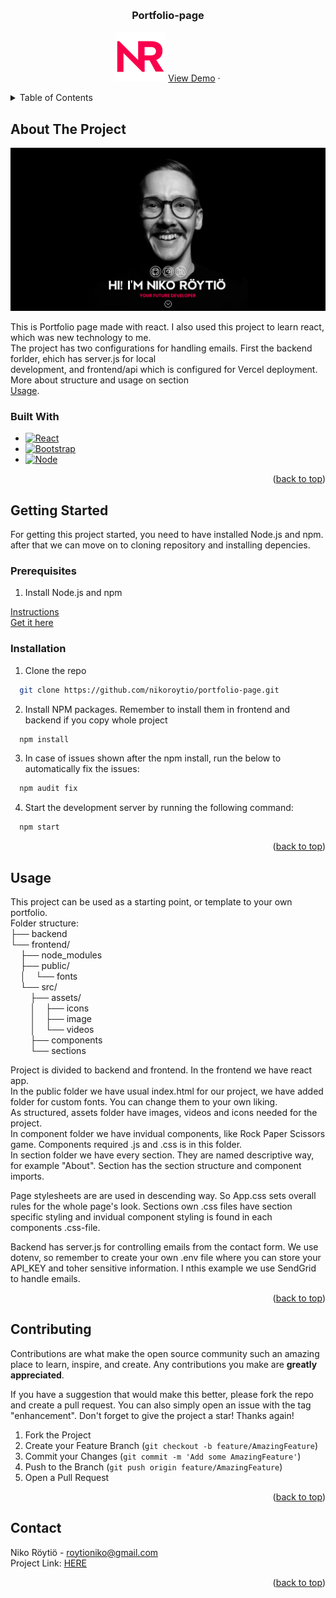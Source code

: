 <!-- Improved compatibility of back to top link: See: https://github.com/othneildrew/Best-README-Template/pull/73 -->
<a name="readme-top"></a>



<br />
<div align="center">
  
  <a href="https://github.com/nikoroytio/portfolio-page">
  </a>

<h3 align="center">Portfolio-page</h3>

  <p align="center">
    <img src="/frontend/public/FAVICON.ico" alt="Logo" width="80" height="80">
    <a href="https://nikoroytio.com" target="_blank" rel=”noopener noreferrer”>View Demo</a>
    ·
  </p>
</div>



<!-- TABLE OF CONTENTS -->
<details>
  <summary>Table of Contents</summary>
  <ol>
    <li>
      <a href="#about-the-project">About The Project</a>
      <ul>
        <li><a href="#built-with">Built With</a></li>
      </ul>
    </li>
    <li>
      <a href="#getting-started">Getting Started</a>
      <ul>
        <li><a href="#prerequisites">Prerequisites</a></li>
        <li><a href="#installation">Installation</a></li>
      </ul>
    </li>
    <li><a href="#usage">Usage</a></li>
    <li><a href="#contributing">Contributing</a></li>
    <li><a href="#contact">Contact</a></li>
  </ol>
</details>



<!-- ABOUT THE PROJECT -->
## About The Project

[![Product Name Screen Shot][product-screenshot]](https://roytioniko.com)  

This is Portfolio page made with react. I also used this project to learn react, which was new technology to me.  
The project has two configurations for handling emails. First the backend forlder, ehich has server.js for local  
development, and frontend/api which is configured for Vercel deployment.  More about structure and usage on section  
<a href="#usage">Usage</a>.





### Built With

* [![React][React.js]][React-url]
* [![Bootstrap][Bootstrap.com]][Bootstrap-url]
* [![Node][Node.js]][Node-url]
<p align="right">(<a href="#readme-top">back to top</a>)</p>



<!-- GETTING STARTED -->
## Getting Started

For getting this project started, you need to have installed Node.js and npm. 
after that we can move on to cloning repository and installing depencies.

### Prerequisites

1. Install Node.js and npm

  <a href="https://docs.npmjs.com/downloading-and-installing-node-js-and-npm">Instructions</a>
  </br>
  <a href="https://nodejs.org/en/download">Get it here</a>

### Installation

1. Clone the repo
  ```sh
    git clone https://github.com/nikoroytio/portfolio-page.git
  ```
2. Install NPM packages. Remember to install them in frontend and backend if you copy whole project  
  ```sh
    npm install
  ```
3. In case of issues shown after the npm install, run the below to automatically fix the issues:
  ```sh
    npm audit fix
  ```
4. Start the development server by running the following command:
  ```sh
    npm start
  ```

<p align="right">(<a href="#readme-top">back to top</a>)</p>



<!-- USAGE EXAMPLES -->
## Usage

This project can be used as a starting point, or template to your own portfolio.  
Folder structure:  
├── backend  
└── frontend/  
&nbsp;&nbsp;&nbsp;&nbsp;├── node_modules  
&nbsp;&nbsp;&nbsp;&nbsp;├── public/  
&nbsp;&nbsp;&nbsp;&nbsp;│ &nbsp;&nbsp;  └── fonts  
&nbsp;&nbsp;&nbsp;&nbsp;└── src/  
&nbsp;&nbsp;&nbsp;&nbsp;&nbsp;&nbsp;&nbsp;&nbsp;├── assets/  
&nbsp;&nbsp;&nbsp;&nbsp;&nbsp;&nbsp;&nbsp;&nbsp;│ &nbsp;&nbsp;  ├── icons  
&nbsp;&nbsp;&nbsp;&nbsp;&nbsp;&nbsp;&nbsp;&nbsp;│ &nbsp;&nbsp;  ├── image  
&nbsp;&nbsp;&nbsp;&nbsp;&nbsp;&nbsp;&nbsp;&nbsp;│ &nbsp;&nbsp;  └── videos  
&nbsp;&nbsp;&nbsp;&nbsp;&nbsp;&nbsp;&nbsp;&nbsp;├── components  
&nbsp;&nbsp;&nbsp;&nbsp;&nbsp;&nbsp;&nbsp;&nbsp;└── sections  
      
Project is divided to backend and frontend. In the frontend we have react app.  
In the public folder we have usual index.html for our project, we have added folder for custom fonts. You can change them to your own liking.  
As structured, assets folder have images, videos and icons needed for the project.  
In component folder we have invidual components, like Rock Paper Scissors game. Components required .js and .css is in this folder.  
In section folder we have every section. They are named descriptive way, for example "About". Section has the section structure and component imports.  

Page stylesheets are are used in descending way. So App.css sets overall rules for the whole page's look. Sections own .css files have section specific styling and invidual component styling is found in each components .css-file.  

Backend has server.js for controlling emails from the contact form. We use dotenv, so remember to create your own .env file where you can store your API_KEY and toher sensitive information. I nthis example we use SendGrid to handle emails.    

<p align="right">(<a href="#readme-top">back to top</a>)</p>  


<!-- CONTRIBUTING -->
## Contributing

Contributions are what make the open source community such an amazing place to learn, inspire, and create. Any contributions you make are **greatly appreciated**.

If you have a suggestion that would make this better, please fork the repo and create a pull request. You can also simply open an issue with the tag "enhancement".
Don't forget to give the project a star! Thanks again!

1. Fork the Project
2. Create your Feature Branch (`git checkout -b feature/AmazingFeature`)
3. Commit your Changes (`git commit -m 'Add some AmazingFeature'`)
4. Push to the Branch (`git push origin feature/AmazingFeature`)
5. Open a Pull Request

<p align="right">(<a href="#readme-top">back to top</a>)</p>

<!-- CONTACT -->
## Contact

Niko Röytiö - roytioniko@gmail.com  
Project Link: <a href="https://github.com/nikoroytio/portfolio-page">HERE</a>

<p align="right">(<a href="#readme-top">back to top</a>)</p>


<!-- MARKDOWN LINKS & IMAGES -->
<!-- https://www.markdownguide.org/basic-syntax/#reference-style-links -->
[React.js]: https://img.shields.io/badge/React-20232A?style=for-the-badge&logo=react&logoColor=61DAFB
[React-url]: https://reactjs.org/
[Bootstrap.com]: https://img.shields.io/badge/Bootstrap-563D7C?style=for-the-badge&logo=bootstrap&logoColor=white
[Bootstrap-url]: https://getbootstrap.com
[Node.js]: https://img.shields.io/badge/node.js-6DA55F?style=for-the-badge&logo=node.js&logoColor=white
[Node-url]: https://nodejs.org/en
[product-screenshot]: frontend/src/assets/image/screenshot.PNG
